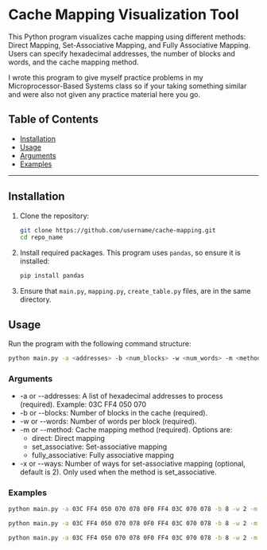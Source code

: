 # Cache Mapping Visualization Tool

This Python program visualizes cache mapping using different methods: Direct Mapping, Set-Associative Mapping, and Fully Associative Mapping. Users can specify hexadecimal addresses, the number of blocks and words, and the cache mapping method.

I wrote this program to give myself practice problems in my Microprocessor-Based Systems class so if your taking something similar and were also not given any practice material here you go.

## Table of Contents
- [Installation](#installation)
- [Usage](#usage)
- [Arguments](#arguments)
- [Examples](#examples)

---

## Installation

1. Clone the repository:
    ```bash
    git clone https://github.com/username/cache-mapping.git
    cd repo_name
    ```

2. Install required packages. This program uses `pandas`, so ensure it is installed:
    ```bash
    pip install pandas
    ```

3. Ensure that `main.py`, `mapping.py`, `create_table.py` files, are in the same directory.

## Usage

Run the program with the following command structure:

```bash
python main.py -a <addresses> -b <num_blocks> -w <num_words> -m <method> [-x <ways>]
```
### Arguments
- -a or --addresses: A list of hexadecimal addresses to process (required). Example: 03C FF4 050 070
- -b or --blocks: Number of blocks in the cache (required).
- -w or --words: Number of words per block (required).
- -m or --method: Cache mapping method (required). Options are:
    - direct: Direct mapping
    - set_associative: Set-associative mapping
    - fully_associative: Fully associative mapping
- -x or --ways: Number of ways for set-associative mapping (optional, default is 2). Only used when the method is set_associative.

### Examples
```bash
python main.py -a 03C FF4 050 070 078 0F0 FF4 03C 070 078 -b 8 -w 2 -m direct
```
```bash
python main.py -a 03C FF4 050 070 078 0F0 FF4 03C 070 078 -b 8 -w 2 -m set_associative -x 2
```
```bash
python main.py -a 03C FF4 050 070 078 0F0 FF4 03C 070 078 -b 8 -w 2 -m fully_associative
```